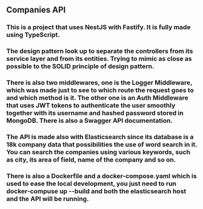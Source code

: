 ## Companies API

### This is a project that uses NestJS with Fastify. It is fully made using TypeScript. 

### The design pattern look up to separate the controllers from its service layer and from its entities. Trying to mimic as close as possible to the SOLID principle of design pattern. 

### There is also two middlewares, one is the Logger Middleware, which was made just to see to which route the request goes to and which method is it. The other one is an Auth Middleware that uses JWT tokens to authenticate the user smoothly together with its username and hashed password stored in MongoDB. There is also a Swagger API documentation. 

### The API is made also with Elasticsearch since its database is a 18k company data that possibilities the use of word search in it. You can search the companies using various keywords, such as city, its area of field, name of the company and so on.

### There is also a Dockerfile and a docker-compose.yaml which is used to ease the local development, you just need to run docker-compuse up --build and both the elasticsearch host and the API will be running. 